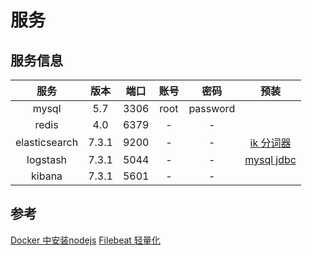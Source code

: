 # 服务

## 服务信息
|服务|版本|端口|账号|密码|预装|
|:-:|:-:|:-:|:-:|:-:|:-:|
|mysql|5.7|3306|root|password||
|redis|4.0|6379|-|-|
|elasticsearch|7.3.1|9200|-|-|[ik 分词器](https://zhuanlan.zhihu.com/p/50542341)|
|logstash|7.3.1|5044|-|-|[mysql jdbc](https://zhuanlan.zhihu.com/p/40177683)|
|kibana|7.3.1|5601|-|-|



## 参考

[Docker 中安装nodejs](https://tecadmin.net/install-latest-nodejs-and-npm-on-centos/)
[Filebeat 轻量化](https://github.com/Gozap/dockerfile/blob/master/filebeat/Dockerfile)